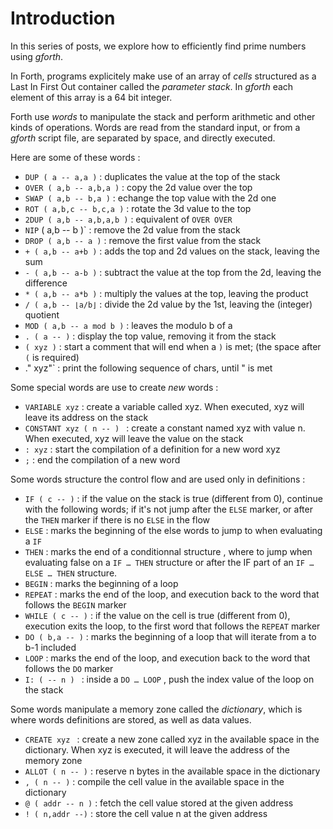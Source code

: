 # Introduction

In this series of posts, we explore how to efficiently find prime numbers using _gforth_.

In Forth, programs explicitely make use of an array of _cells_ structured as a Last In First Out container called the _parameter stack_. In _gforth_ each element of this array is a 64 bit integer.

Forth use _words_ to manipulate the stack and perform arithmetic and other kinds of operations. Words are read from the standard input, or from a _gforth_ script file, are separated by space, and directly executed.

Here are some of these words :

- `DUP ( a -- a,a )` : duplicates the value at the top of the stack
- `OVER ( a,b -- a,b,a )` : copy the 2d value over the top
- `SWAP ( a,b -- b,a )` : echange the top value with the 2d one
- `ROT ( a,b,c -- b,c,a )` : rotate the 3d value to the top
- `2DUP ( a,b -- a,b,a,b )` : equivalent of `OVER OVER`
- `NIP` ( a,b -- b )` : remove the 2d value from the stack
- `DROP ( a,b -- a )` : remove the first value from the stack
- `+ ( a,b -- a+b )` : adds the top and 2d values on the stack, leaving the sum
- `- ( a,b -- a-b )` : subtract the value at the top from the 2d, leaving the difference
- `* ( a,b -- a*b )` : multiply the values at the top, leaving the product
- `/ ( a,b -- ⌊a/b⌋` : divide the 2d value by the 1st, leaving the (integer) quotient
- `MOD ( a,b -- a mod b )` : leaves the modulo b of a
- `. ( a -- )` : display the top value, removing it from the stack
- `( xyz )` : start a comment that will end when a `)` is met; (the space after `(` is required)
- ." xyz"` : print the following sequence of chars, until " is met

Some special words are use to create *new* words :
- `VARIABLE xyz` : create a variable called xyz. When executed, xyz will leave its address on the stack
- `CONSTANT xyz ( n -- ) ` : create a constant named xyz with value n. When executed, xyz will leave the value on the stack
- `: xyz` : start the compilation of a definition for a new word xyz
- `;` : end the compilation of a new word

Some words structure the control flow and are used only in definitions :
- `IF ( c -- )` : if the value on the stack is true (different from 0), continue with the following words; if it's not jump after the `ELSE` marker, or after the `THEN` marker if there is no `ELSE` in the flow
- `ELSE` : marks the beginning of the else words to jump to when evaluating a `IF`
- `THEN` : marks the end of a conditionnal structure , where to jump when evaluating false on a `IF … THEN` structure or after the IF part of an `IF … ELSE … THEN` structure.
- `BEGIN` : marks the beginning of a loop
- `REPEAT` : marks the end of the loop, and execution back to the word that follows the `BEGIN` marker
- `WHILE ( c -- )` : if the value on the cell is true (different from 0), execution exits the loop, to the first word that follows the `REPEAT` marker
- `DO ( b,a -- )` : marks the beginning of a loop that will iterate from a to b-1 included
- `LOOP` : marks the end of the loop, and execution back to the word that follows the `DO` marker
- `I: ( -- n ) ` : inside a `DO … LOOP` , push the index value of the loop on the stack

Some words manipulate a memory zone called the _dictionary_, which is where words definitions are stored, as well as data values.
- `CREATE xyz ` : create a new zone called xyz in the available space in the dictionary. When xyz is executed, it will leave the address of the memory zone
- `ALLOT ( n -- )` : reserve n bytes in the available space in the dictionary
- `, ( n -- )` : compile the cell value in the available space in the dictionary
- `@ ( addr -- n )` : fetch the cell value stored at the given address
- `! ( n,addr --)` : store the cell value n at the given address 

